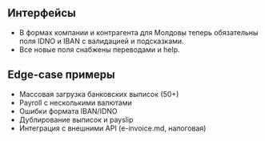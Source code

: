 
## Интерфейсы
- В формах компании и контрагента для Молдовы теперь обязательны поля IDNO и IBAN с валидацией и подсказками.
- Все новые поля снабжены переводами и help.

## Edge-case примеры
- Массовая загрузка банковских выписок (50+)
- Payroll с несколькими валютами
- Ошибки формата IBAN/IDNO
- Дублирование выписок и payslip
- Интеграция с внешними API (e-invoice.md, налоговая)

